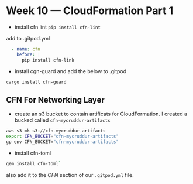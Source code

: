 # Week 10 — CloudFormation Part 1

- install cfn lint
`pip install cfn-lint` 

add to .gitpod.yml

```yml
  - name: cfn
    before: |
      pip install cfn-link
```

 - install cgn-guard and add the below to .gitpod

 `cargo install cfn-guard`


## CFN For Networking Layer

- create an s3 bucket to contain artificats for CloudFormation.
I created a bucked called `cfn-mycruddur-artifacts`

```sh
aws s3 mk s3://cfn-mycruddur-artifacts
export CFN_BUCKET="cfn-mycruddur-artifacts"
gp env CFN_BUCKET="cfn-mycruddur-artifacts"
```


- install cfn-toml

```sh
gem install cfn-toml`
```
also add it to the _CFN_ section of our `.gitpod.yml` file.

